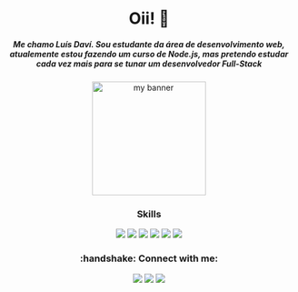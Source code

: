 <h1 align="center">Oii! 👋</h1> 

<h5 align="center"> Me chamo Luís Daví. Sou estudante da área de desenvolvimento web, atualemente estou fazendo um curso de Node.js, mas pretendo estudar cada vez mais para se tunar um desenvolvedor Full-Stack</h5>

<p align="center">
  <img width=”200" height="200" src="https://user-images.githubusercontent.com/89264926/130262999-9f0b85cf-127c-4ea4-9701-0070f5820a2b.png" alt="my banner">
</p>

<h3 align="center">Skills</h3>
<p align="center">                
 <img src="https://img.shields.io/badge/HTML5-E34F26?style=for-the-badge&logo=html5&logoColor=white"></img>
 <img src="https://img.shields.io/badge/CSS3-1572B6?style=for-the-badge&logo=css3&logoColor=white"></img>
 <img src="https://img.shields.io/badge/JavaScript-F7DF1E?style=for-the-badge&logo=javascript&logoColor=black"></img>
 <img src="https://img.shields.io/badge/Node.js-43853D?style=for-the-badge&logo=node.js&logoColor=white"></img>
 <img src="https://img.shields.io/badge/Vue.js-35495E?style=for-the-badge&logo=vue.js&logoColor=4FC08D"></img>
 <img src="https://img.shields.io/badge/MongoDB-4EA94B?style=for-the-badge&logo=mongodb&logoColor=white"></img>
</p>    
                                                                                                        
<h3 align="center">:handshake: Connect with me:</h3>
<p align="center">
  <a href="https://www.linkedin.com/in/lu%C3%ADs-dav%C3%AD-rebou%C3%A7as-0778b421a/"><img src="https://img.shields.io/badge/LinkedIn-0077B5?style=for-the-badge&logo=linkedin&logoColor=white"></img></a>     
  <a href="https://www.instagram.com/luis.davi2504/"><img src="https://img.shields.io/badge/Instagram-E4405F?style=for-the-badge&logo=instagram&logoColor=white"></img></a>        
  <a href="mailto:luisdavi.moz@outlook.com"><img src="https://img.shields.io/badge/_Outlook-0078D4?style=for-the-badge&logo=microsoft-outlook&logoColor=white"></img></a>
</p>                                                                                                             
